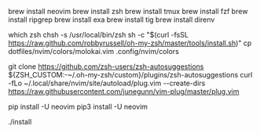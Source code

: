 brew install neovim
brew install zsh
brew install tmux
brew install fzf
brew install ripgrep
brew install exa
brew install tig
brew install direnv

which zsh
chsh -s /usr/local/bin/zsh
sh -c "$(curl -fsSL https://raw.github.com/robbyrussell/oh-my-zsh/master/tools/install.sh)"
cp dotfiles/nvim/colors/molokai.vim .config/nvim/colors

git clone https://github.com/zsh-users/zsh-autosuggestions ${ZSH_CUSTOM:-~/.oh-my-zsh/custom}/plugins/zsh-autosuggestions
curl -fLo ~/.local/share/nvim/site/autoload/plug.vim --create-dirs \
    https://raw.githubusercontent.com/junegunn/vim-plug/master/plug.vim


pip install -U neovim
pip3 install -U neovim

./install
